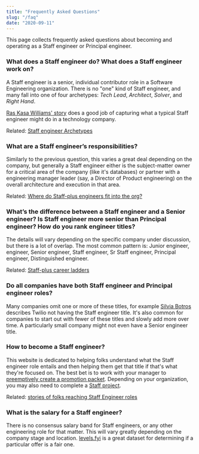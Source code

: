 ```yaml
---
title: "Frequently Asked Questions"
slug: "/faq"
date: "2020-09-11"
---
```


This page collects frequently asked questions about
becoming and operating as a Staff engineer or Principal engineer.

### What does a Staff engineer do? What does a Staff engineer work on?

A Staff engineer is a senior, individual contributor role in a
Software Engineering organization. There is no "one" kind of Staff engineer,
and many fall into one of four archetypes: _Tech Lead_, _Architect_, _Solver_, and _Right Hand_.

[Ras Kasa Williams' story](/stories/ras-kasa-williams) does a good job of
capturing what a typical Staff engineer might do in a technology company.

Related: [Staff engineer Archetypes](/guides/staff-archetypes)


### What are a Staff engineer’s responsibilities?

Similarly to the previous question, this varies a great deal depending on
the company, but generally a Staff engineer either is the subject-matter owner
for a critical area of the company (like it's databases)
or partner with a engineering manager leader (say, a Director of Product engineering)
on the overall architecture and execution in that area.

Related: [Where do Staff-plus engineers fit into the org?](/guides/where-should-staff-plus-eng-report)


### What’s the difference between a Staff engineer and a Senior engineer? Is Staff engineer more senior than Principal engineer? How do you rank engineer titles?

The details will vary depending on the specific company under discussion, but there is a lot of overlap.
The most common pattern is: Junior engineer, engineer, Senior engineer, Staff engineer, Sr Staff engineer,
Principal engineer, Distinguished engineer.

Related: [Staff-plus career ladders](guides/staff-career-ladders)

### Do all companies have both Staff engineer and Principal engineer roles?

Many companies omit one or more of these titles,
for example [Silvia Botros](/stories/silvia-botros) describes Twilio not having the Staff engineer title.
It's also common for companies to start out with fewer of these titles and slowly add more over time.
A particularly small company might not even have a Senior engineer title.

### How to become a Staff engineer?

This website is dedicated to helping folks understand what the Staff engineer role entails
and then helping them get that title if that's what they're focused on.
The best bet is to work with your manager to [preemptively create a promotion packet](/guides/promo-packets).
Depending on your organization, you may also need to complete a [Staff project](/guides/staff-projects).

Related: [stories of folks reaching Staff Engineer roles](/stories)

### What is the salary for a Staff engineer?

There is no consensus salary band for Staff engineers, or any other
engineering role for that matter. This will vary greatly depending on
the company stage and location. [levels.fyi](https://www.levels.fyi)
is a great dataset for determining if a particular offer is a fair one.
